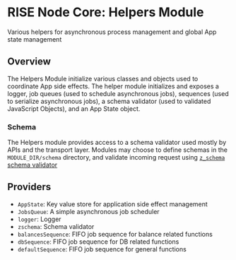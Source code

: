 # RISE Node Core: Helpers Module

Various helpers for asynchronous process management and global App state management

## Overview

The Helpers Module initialize various classes and objects used to coordinate App side effects. The helper module initializes and exposes a logger, job queues (used to schedule asynchronous jobs), sequences (used to serialize asynchronous jobs), a schema validator (used to validated JavaScript Objects), and an App State object.

### Schema

The Helpers module provides access to a schema validator used mostly by APIs and the transport layer. Modules may choose to define schemas in the `MODULE_DIR/schema` directory, and validate incoming request using [`z_schema` schema validator](https://github.com/zaggino/z-schema)

## Providers

* `AppState`: Key value store for application side effect management
* `JobsQueue`: A simple asynchronous job scheduler
* `logger`: Logger
* `zschema`: Schema validator
* `balancesSequence`: FIFO job sequence for balance related functions
* `dbSequence`: FIFO job sequence for DB related functions
* `defaultSequence`: FIFO job sequence for general functions
